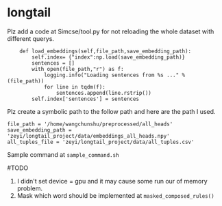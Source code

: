 # longtail

Plz add a code at Simcse/tool.py for not reloading the whole dataset with different querys.

```
    def load_embeddings(self,file_path,save_embedding_path):
        self.index= {"index":np.load(save_embedding_path)}
        sentences = []
        with open(file_path,"r") as f:
            logging.info("Loading sentences from %s ..." % (file_path))
            for line in tqdm(f):
                sentences.append(line.rstrip())
        self.index['sentences'] = sentences
```



Plz create a symbolic path to the follow path and here are the path I used.

```
file_path = '/home/wangchunshu/preprocessed/all_heads'
save_embedding_path = 'zeyi/longtail_project/data/embeddings_all_heads.npy'
all_tuples_file = 'zeyi/longtail_project/data/all_tuples.csv'
```



Sample command at `sample_command.sh`


#TODO
1. I didn't set device = gpu and it may cause some run our of memory problem.
2. Mask which word should be implemented at `masked_composed_rules()`